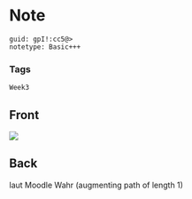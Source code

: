 # Note
```
guid: gpI!:cc5@>
notetype: Basic+++
```

### Tags
```
Week3
```

## Front
<img src="paste-8b7b55454510f318572bd1e275e0286372368fee.jpg">

## Back
laut Moodle Wahr
 (augmenting path of length 1)
